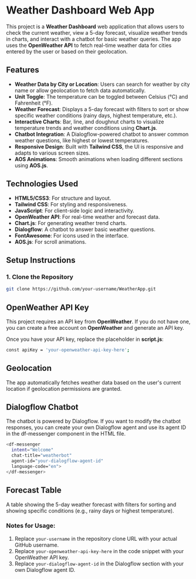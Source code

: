 # Weather Dashboard Web App

This project is a **Weather Dashboard** web application that allows users to check the current weather, view a 5-day forecast, visualize weather trends in charts, and interact with a chatbot for basic weather queries. The app uses the **OpenWeather API** to fetch real-time weather data for cities entered by the user or based on their geolocation.

## Features

- **Weather Data by City or Location**: Users can search for weather by city name or allow geolocation to fetch data automatically.
- **Unit Toggle**: The temperature can be toggled between Celsius (°C) and Fahrenheit (°F).
- **Weather Forecast**: Displays a 5-day forecast with filters to sort or show specific weather conditions (rainy days, highest temperature, etc.).
- **Interactive Charts**: Bar, line, and doughnut charts to visualize temperature trends and weather conditions using **Chart.js**.
- **Chatbot Integration**: A Dialogflow-powered chatbot to answer common weather questions, like highest or lowest temperatures.
- **Responsive Design**: Built with **Tailwind CSS**, the UI is responsive and adapts to various screen sizes.
- **AOS Animations**: Smooth animations when loading different sections using **AOS.js**.

## Technologies Used

- **HTML5/CSS3**: For structure and layout.
- **Tailwind CSS**: For styling and responsiveness.
- **JavaScript**: For client-side logic and interactivity.
- **OpenWeather API**: For real-time weather and forecast data.
- **Chart.js**: For generating weather trend charts.
- **Dialogflow**: A chatbot to answer basic weather questions.
- **FontAwesome**: For icons used in the interface.
- **AOS.js**: For scroll animations.

## Setup Instructions

### 1. Clone the Repository

```bash
git clone https://github.com/your-username/WeatherApp.git
```

## OpenWeather API Key

This project requires an API key from **OpenWeather**. If you do not have one, you can create a free account on **OpenWeather** and generate an API key.

Once you have your API key, replace the placeholder in **script.js**:
```bash
const apiKey = 'your-openweather-api-key-here';

```

## Geolocation

The app automatically fetches weather data based on the user's current location if geolocation permissions are granted.

## Dialogflow Chatbot


The chatbot is powered by Dialogflow. If you want to modify the chatbot responses, you can create your own Dialogflow agent and use its agent ID in the df-messenger component in the HTML file.

```bash
<df-messenger
  intent="Welcome"
  chat-title="weatherbot"
  agent-id="your-dialogflow-agent-id"
  language-code="en">
</df-messenger>


```

## Forecast Table
A table showing the 5-day weather forecast with filters for sorting and showing specific conditions (e.g., rainy days or highest temperature).



### Notes for Usage:
1. Replace `your-username` in the repository clone URL with your actual GitHub username.
2. Replace `your-openweather-api-key-here` in the code snippet with your OpenWeather API key.
3. Replace `your-dialogflow-agent-id` in the Dialogflow section with your own Dialogflow agent ID.


